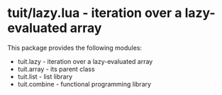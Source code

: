 tuit/lazy.lua - iteration over a lazy-evaluated array
=====================================================

This package provides the following modules:

* tuit.lazy - iteration over a lazy-evaluated array
* tuit.array - its parent class
* tuit.list - list library
* tuit.combine - functional programming library

